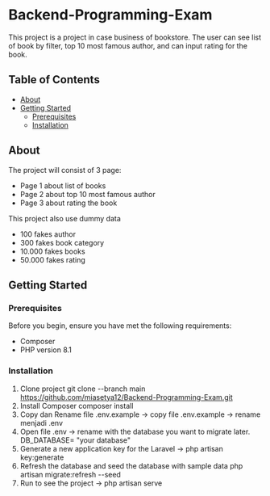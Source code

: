 # Backend-Programming-Exam

This project is a project in case business of bookstore. The user can see list of book by filter, top 10 most famous author, and can input rating for the book.

## Table of Contents
- [About](#about)
- [Getting Started](#getting-started)
  - [Prerequisites](#prerequisites)
  - [Installation](#installation)

## About
The project will consist of 3 page:
- Page 1 about list of books
- Page 2 about top 10 most famous author
- Page 3 about rating the book

This project also use dummy data
- 100 fakes author
- 300 fakes book category
- 10.000 fakes books
- 50.000 fakes rating

## Getting Started
### Prerequisites
Before you begin, ensure you have met the following requirements:
- Composer
- PHP version 8.1

### Installation
1. Clone project
git clone --branch main https://github.com/miasetya12/Backend-Programming-Exam.git
2. Install Composer 
composer install
2. Copy dan Rename file .env.example
-> copy file .env.example
-> rename menjadi .env
3. Open file .env
-> rename with the database you want to migrate later.
DB_DATABASE= "your database"
4. Generate a new application key for the Laravel
-> php artisan key:generate
5. Refresh the database and seed the database with sample data 
php artisan migrate:refresh --seed
6. Run to see the project
-> php artisan serve